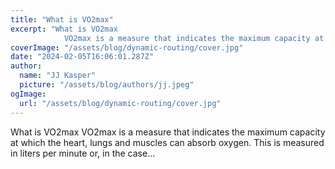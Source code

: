 ```yaml
---
title: "What is VO2max"
excerpt: "What is VO2max
            VO2max is a measure that indicates the maximum capacity at which the heart, lungs and muscles can absorb oxygen. This is measured in liters per minute or, in the case..."
coverImage: "/assets/blog/dynamic-routing/cover.jpg"
date: "2024-02-05T16:06:01.287Z"
author:
  name: "JJ Kasper"
  picture: "/assets/blog/authors/jj.jpeg"
ogImage:
  url: "/assets/blog/dynamic-routing/cover.jpg"
---
```


What is VO2max
            VO2max is a measure that indicates the maximum capacity at which the heart, lungs and muscles can absorb oxygen. This is measured in liters per minute or, in the case...